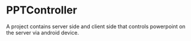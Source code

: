 # PPTController
A project contains server side and client side that controls powerpoint on the server via android device.
